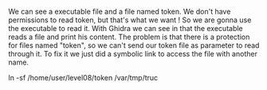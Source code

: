 We can see a executable file and a file named token.
We don't have permissions to read token, but that's what we want ! So we are gonna use the executable to read it.
With Ghidra we can see in that the executable reads a file and print his content.
The problem is that there is a protection for files named "token", so we can't send our token file as parameter to read through it.
To fix it we just did a symbolic link to access the file with another name.

ln -sf /home/user/level08/token /var/tmp/truc
